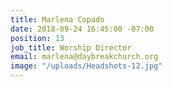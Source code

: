 ```yaml
---
title: Marlena Copado
date: 2018-09-24 16:45:00 -07:00
position: 13
job_title: Worship Director
email: marlena@daybreakchurch.org
image: "/uploads/Headshots-12.jpg"
---
```


